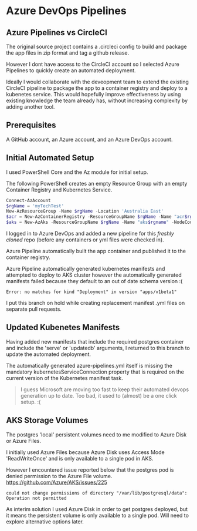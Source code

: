 # Azure DevOps Pipelines

## Azure Pipelines vs CircleCI 

The original source project contains a .circleci config to build and package the app files in zip format and tag a github release.

However I dont have access to the CircleCI account so I selected Azure Pipelines to quickly create an automated deployment. 

Ideally I would collaborate with the deveopment team to extend the existing CircleCI pipeline to package the app to a container registry and deploy to a kubenetes service. This would hopefully improve effectiveness by using existing knowledge the team already has, without increasing complexity by adding another tool.

## Prerequisites

A GitHub account, an Azure account, and an Azure DevOps account.

## Initial Automated Setup

I used PowerShell Core and the Az module for initial setup. 

The following PowerShell creates an empty Resource Group with an empty Container Registry and Kubernetes Service.

``` PowerShell
Connect-AzAccount
$rgName = 'myTechTest'
New-AzResourceGroup -Name $rgName -Location 'Australia East'
$acr = New-AzContainerRegistry -ResourceGroupName $rgName -Name "acr$rgName" -EnableAdminUser -Sku Basic
$aks = New-AzAks -ResourceGroupName $rgName -Name "aks$rgname" -NodeCount 1
```

I logged in to Azure DevOps and added a new pipeline for this *freshly cloned* repo (before any containers or yml files were checked in). 

Azure Pipeline automatically built the app container and published it to the container registry.

Azure Pipeline automatically generated kubernetes manifests and attempted to deploy to AKS cluster however the automatically generated manifests failed because they default to an out of date schema version :(

```
Error: no matches for kind "Deployment" in version "apps/v1beta1"
```

I put this branch on hold while creating replacement manifest .yml files on separate pull requests. 

## Updated Kubenetes Manifests

Having added new manifests that include the required postgres container and include the 'serve' or 'updatedb' arguments, I returned to this branch to update the automated deployment.

The automatically generated azure-pipelines.yml itself is missing the mandatory kubernetesServiceConnection property that is required on the current version of the Kubernetes manifest task. 

> I guess Microsoft are moving too fast to keep their automated devops generation up to date. Too bad, it used to (almost) be a one click setup. :(

## AKS Storage Volumes

The postgres 'local' persistent volumes need to me modified to Azure Disk or Azure Files. 

I initially used Azure Files because Azure Disk uses Access Mode 'ReadWriteOnce' and is only available to a single pod in AKS. 

However I encountered issue reported below that the postgres pod is denied permission to the Azure File volume.
 https://github.com/Azure/AKS/issues/225

 ```
 could not change permissions of directory "/var/lib/postgresql/data": Operation not permitted
 ```

As interim solution I used Azure Disk in order to get postgres deployed, but it means the persistent volume is only available to a single pod. Will need to explore alternative options later.


